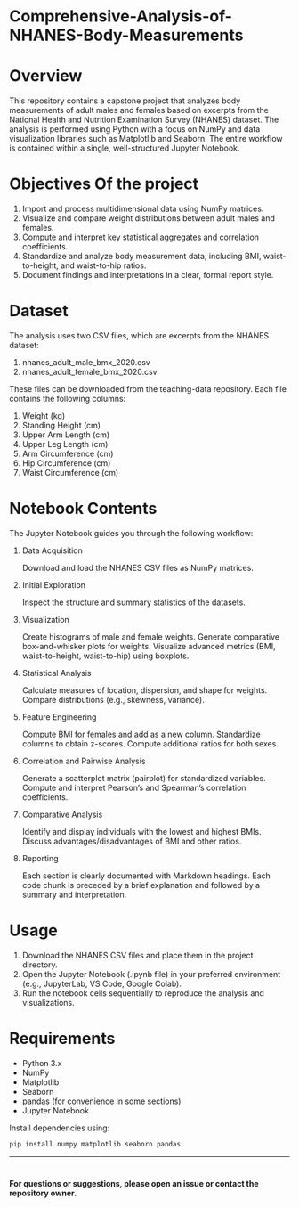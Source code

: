 # Comprehensive-Analysis-of-NHANES-Body-Measurements
# Overview
This repository contains a capstone project that analyzes body measurements of adult males and females based on excerpts from the National Health and Nutrition Examination Survey (NHANES) dataset. The analysis is performed using Python with a focus on NumPy and data visualization libraries such as Matplotlib and Seaborn. The entire workflow is contained within a single, well-structured Jupyter Notebook.

# Objectives Of the project
1. Import and process multidimensional data using NumPy matrices.
2. Visualize and compare weight distributions between adult males and females.
3. Compute and interpret key statistical aggregates and correlation coefficients.
4. Standardize and analyze body measurement data, including BMI, waist-to-height, and waist-to-hip ratios.
5. Document findings and interpretations in a clear, formal report style.

# Dataset
The analysis uses two CSV files, which are excerpts from the NHANES dataset:

1. nhanes_adult_male_bmx_2020.csv
2. nhanes_adult_female_bmx_2020.csv

These files can be downloaded from the teaching-data repository.
Each file contains the following columns:

1. Weight (kg)
2. Standing Height (cm)
3. Upper Arm Length (cm)
4. Upper Leg Length (cm)
5. Arm Circumference (cm)
6. Hip Circumference (cm)
7. Waist Circumference (cm)

# Notebook Contents
The Jupyter Notebook guides you through the following workflow:

1. Data Acquisition
   
   Download and load the NHANES CSV files as NumPy matrices.
2. Initial Exploration

   Inspect the structure and summary statistics of the datasets.
3. Visualization

   Create histograms of male and female weights.
   Generate comparative box-and-whisker plots for weights.
   Visualize advanced metrics (BMI, waist-to-height, waist-to-hip) using boxplots.
4. Statistical Analysis

   Calculate measures of location, dispersion, and shape for weights.
   Compare distributions (e.g., skewness, variance).
5. Feature Engineering

   Compute BMI for females and add as a new column.
   Standardize columns to obtain z-scores.
   Compute additional ratios for both sexes.
6. Correlation and Pairwise Analysis

   Generate a scatterplot matrix (pairplot) for standardized variables.
   Compute and interpret Pearson’s and Spearman’s correlation coefficients.
7. Comparative Analysis

   Identify and display individuals with the lowest and highest BMIs.
   Discuss advantages/disadvantages of BMI and other ratios.
8. Reporting

   Each section is clearly documented with Markdown headings.
   Each code chunk is preceded by a brief explanation and followed by a summary and interpretation.
   
# Usage
1. Download the NHANES CSV files and place them in the project directory.
2. Open the Jupyter Notebook (.ipynb file) in your preferred environment (e.g., JupyterLab, VS Code, Google Colab).
3. Run the notebook cells sequentially to reproduce the analysis and visualizations.

# Requirements
- Python 3.x
- NumPy
- Matplotlib
- Seaborn
- pandas (for convenience in some sections)
- Jupyter Notebook

Install dependencies using:

```bash
pip install numpy matplotlib seaborn pandas
```



---
#
**For questions or suggestions, please open an issue or contact the repository owner.**
